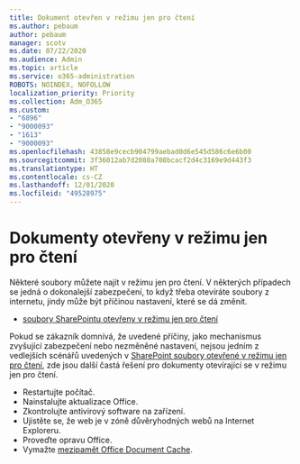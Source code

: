 ```yaml
---
title: Dokument otevřen v režimu jen pro čtení
ms.author: pebaum
author: pebaum
manager: scotv
ms.date: 07/22/2020
ms.audience: Admin
ms.topic: article
ms.service: o365-administration
ROBOTS: NOINDEX, NOFOLLOW
localization_priority: Priority
ms.collection: Adm_O365
ms.custom:
- "6896"
- "9000093"
- "1613"
- "9000093"
ms.openlocfilehash: 43858e9cecb904799aebad0d6e545d586c6e6b00
ms.sourcegitcommit: 3f36012ab7d2088a708bcacf2d4c3169e9d443f3
ms.translationtype: HT
ms.contentlocale: cs-CZ
ms.lasthandoff: 12/01/2020
ms.locfileid: "49528975"
---
```

# <a name="documents-opening-in-read-only"></a>Dokumenty otevřeny v režimu jen pro čtení

Některé soubory můžete najít v režimu jen pro čtení. V některých případech se jedná o dokonalejší zabezpečení, to když třeba otevíráte soubory z internetu, jindy může být příčinou nastavení, které se dá změnit.

- [soubory SharePointu otevřeny v režimu jen pro čtení](https://docs.microsoft.com/sharepoint/troubleshoot/lists-and-libraries/files-open-as-read-only-and-cannot-check-in-or-out)

Pokud se zákazník domnívá, že uvedené příčiny, jako mechanismus zvyšující zabezpečení nebo nezměněné nastavení, nejsou jedním z vedlejších scénářů uvedených v [SharePoint soubory otevřené v režimu jen pro čtení](https://docs.microsoft.com/sharepoint/troubleshoot/lists-and-libraries/files-open-as-read-only-and-cannot-check-in-or-out), zde jsou další častá řešení pro dokumenty otevírající se v režimu jen pro čtení.

- Restartujte počítač.
- Nainstalujte aktualizace Office.
- Zkontrolujte antivirový software na zařízení.
- Ujistěte se, že web je v zóně důvěryhodných webů na Internet Exploreru.
- Proveďte opravu Office.
- Vymažte [mezipamět Office Document Cache](https://support.microsoft.com/office/delete-your-office-document-cache-b1d3765e-d71b-4bb8-99ca-acd22c42995d?ui=en-us&rs=en-us&ad=us).

